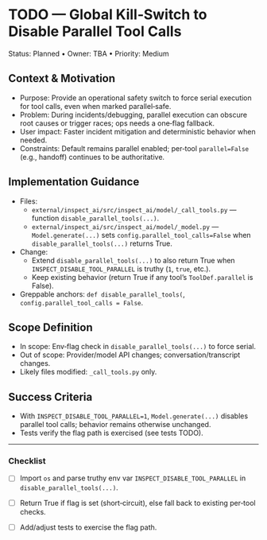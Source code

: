 # TODO — Global Kill‑Switch to Disable Parallel Tool Calls

Status: Planned • Owner: TBA • Priority: Medium

## Context & Motivation
- Purpose: Provide an operational safety switch to force serial execution for tool calls, even when marked parallel‑safe.
- Problem: During incidents/debugging, parallel execution can obscure root causes or trigger races; ops needs a one‑flag fallback.
- User impact: Faster incident mitigation and deterministic behavior when needed.
- Constraints: Default remains parallel enabled; per‑tool `parallel=False` (e.g., handoff) continues to be authoritative.

## Implementation Guidance
- Files:
  - `external/inspect_ai/src/inspect_ai/model/_call_tools.py` — function `disable_parallel_tools(...)`.
  - `external/inspect_ai/src/inspect_ai/model/_model.py` — `Model.generate(...)` sets `config.parallel_tool_calls=False` when `disable_parallel_tools(...)` returns True.
- Change:
  - Extend `disable_parallel_tools(...)` to also return True when `INSPECT_DISABLE_TOOL_PARALLEL` is truthy (`1`, `true`, etc.).
  - Keep existing behavior (return True if any tool’s `ToolDef.parallel` is False).
- Greppable anchors: `def disable_parallel_tools(`, `config.parallel_tool_calls = False`.

## Scope Definition
- In scope: Env‑flag check in `disable_parallel_tools(...)` to force serial.
- Out of scope: Provider/model API changes; conversation/transcript changes.
- Likely files modified: `_call_tools.py` only.

## Success Criteria
- With `INSPECT_DISABLE_TOOL_PARALLEL=1`, `Model.generate(...)` disables parallel tool calls; behavior remains otherwise unchanged.
- Tests verify the flag path is exercised (see tests TODO).

---

### Checklist
- [ ] Import `os` and parse truthy env var `INSPECT_DISABLE_TOOL_PARALLEL` in `disable_parallel_tools(...)`.
- [ ] Return True if flag is set (short‑circuit), else fall back to existing per‑tool checks.
- [ ] Add/adjust tests to exercise the flag path.

